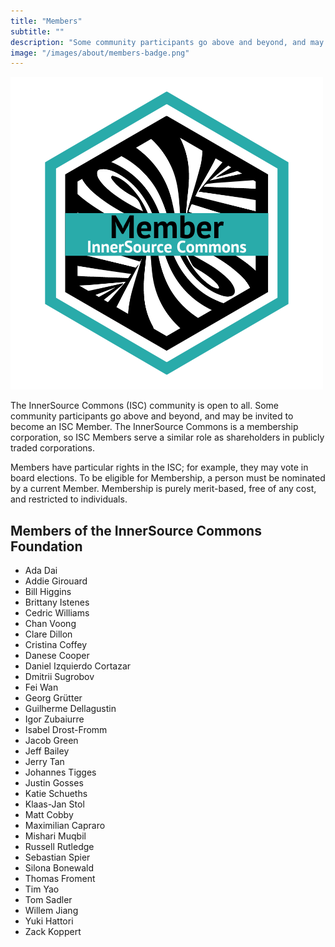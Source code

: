 ```yaml
---
title: "Members"
subtitle: ""
description: "Some community participants go above and beyond, and may be invited to become an ISC Member."
image: "/images/about/members-badge.png"
---
```

<div class="d-flex">
    <img src="/images/about/members-badge.png" title="The InnerSource Commons Badge is given to all Members" class="img-fluid mx-auto">
</div>

The InnerSource Commons (ISC) community is open to all. Some community participants go above and beyond, and may be invited to become an ISC Member.
The InnerSource Commons is a membership corporation, so ISC Members serve a similar role as shareholders in publicly traded corporations.

Members have particular rights in the ISC; for example, they may vote in board elections.
To be eligible for Membership, a person must be nominated by a current Member.
Membership is purely merit-based, free of any cost, and restricted to individuals.

## Members of the InnerSource Commons Foundation

* Ada Dai
* Addie Girouard
* Bill Higgins
* Brittany Istenes
* Cedric Williams
* Chan Voong
* Clare Dillon
* Cristina Coffey
* Danese Cooper
* Daniel Izquierdo Cortazar
* Dmitrii Sugrobov
* Fei Wan
* Georg Gr&#x00FC;tter
* Guilherme Dellagustin
* Igor Zubaiurre 
* Isabel Drost-Fromm
* Jacob Green
* Jeff Bailey
* Jerry Tan
* Johannes Tigges
* Justin Gosses
* Katie Schueths
* Klaas-Jan Stol
* Matt Cobby
* Maximilian Capraro
* Mishari Muqbil
* Russell Rutledge
* Sebastian Spier
* Silona Bonewald
* Thomas Froment
* Tim Yao
* Tom Sadler
* Willem Jiang
* Yuki Hattori
* Zack Koppert
